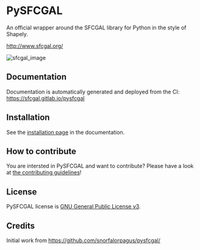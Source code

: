 # PySFCGAL

An official wrapper around the SFCGAL library for Python in the style of Shapely.

http://www.sfcgal.org/

![sfcgal_image](docs/docs/assets/img/sfcgal.png)

## Documentation

Documentation is automatically generated and deployed from the CI: https://sfcgal.gitlab.io/pysfcgal

## Installation

See the [installation page](https://sfcgal.gitlab.io/pysfcgal/user_guide/build/) in the documentation.

## How to contribute

You are intersted in PySFCGAL and want to contribute? Please have a look at [the contributing guidelines](CONTRIBUTING.md)!

## License

PySFCGAL license is [GNU General Public License v3](LICENSE.md).

## Credits

Initial work from https://github.com/snorfalorpagus/pysfcgal/
